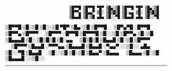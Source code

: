                                 ▒█▀▀█ ▒█▀▀█ ▀█▀ ▒█▄░▒█ ▒█▀▀█ ▀█▀ ▒█▄░▒█
                                ▒█▀▀▄ ▒█▄▄▀ ▒█░ ▒█▒█▒█ ▒█░▄▄ ▒█░ ▒█▒█▒█
                                ▒█▄▄█ ▒█░▒█ ▄█▄ ▒█░░▀█ ▒█▄▄█ ▄█▄ ▒█░░▀█

  ▒█▀▀█ ▒█░▒█ ▒█░░▒█ ▀█▀ ▒█▄░▒█ ▒█▀▀█ 　 ▒█▀▄▀█ ░█▀▀█ ▒█▀▀▄ ▒█▀▀▀ 　 ▒█▀▀▀ ░█▀▀█ ▒█▀▀▀█ ▒█░░▒█
  ▒█▀▀▄ ▒█░▒█ ▒█▄▄▄█ ▒█░ ▒█▒█▒█ ▒█░▄▄ 　 ▒█▒█▒█ ▒█▄▄█ ▒█░▒█ ▒█▀▀▀ 　 ▒█▀▀▀ ▒█▄▄█ ░▀▀▀▄▄ ▒█▄▄▄█
  ▒█▄▄█ ░▀▄▄▀ ░░▒█░░ ▄█▄ ▒█░░▀█ ▒█▄▄█ 　 ▒█░░▒█ ▒█░▒█ ▒█▄▄▀ ▒█▄▄▄ 　 ▒█▄▄▄ ▒█░▒█ ▒█▄▄▄█ ░░▒█░░

_______________________________________________________________________________________________
